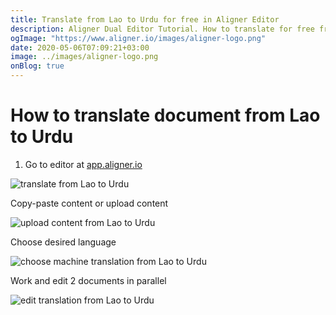 ```yaml
---
title: Translate from Lao to Urdu for free in Aligner Editor
description: Aligner Dual Editor Tutorial. How to translate for free from Lao to Urdu. Aligner is multilingual document management platform. 
ogImage: "https://www.aligner.io/images/aligner-logo.png"
date: 2020-05-06T07:09:21+03:00
image: ../images/aligner-logo.png
onBlog: true
---
```


# How to translate document from Lao to Urdu

1. Go to editor at [app.aligner.io](https://app.aligner.io "Aligner App web page")

![translate from Lao to Urdu](../aligner-blank-editor.png "translate from Lao to Urdu")

Copy-paste content or upload content

![upload content from Lao to Urdu](../aligner-uploaded-document.png "upload content from Lao to Urdu")

Choose desired language

![choose machine translation from Lao to Urdu](../aligner-language-dropdown.png "choose machine translation from Lao to Urdu")

Work and edit 2 documents in parallel

![edit translation from Lao to Urdu](../aligner-double-sitded-editor.png "edit translation from Lao to Urdu")

